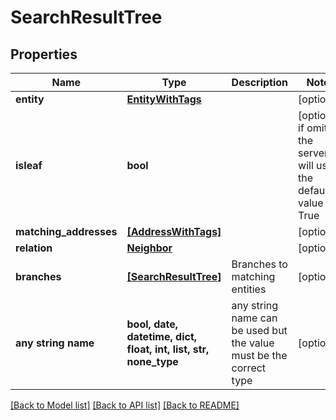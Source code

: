 # SearchResultTree


## Properties
Name | Type | Description | Notes
------------ | ------------- | ------------- | -------------
**entity** | [**EntityWithTags**](EntityWithTags.md) |  | [optional] 
**isleaf** | **bool** |  | [optional]  if omitted the server will use the default value of True
**matching_addresses** | [**[AddressWithTags]**](AddressWithTags.md) |  | [optional] 
**relation** | [**Neighbor**](Neighbor.md) |  | [optional] 
**branches** | [**[SearchResultTree]**](SearchResultTree.md) | Branches to matching entities | [optional] 
**any string name** | **bool, date, datetime, dict, float, int, list, str, none_type** | any string name can be used but the value must be the correct type | [optional]

[[Back to Model list]](../README.md#documentation-for-models) [[Back to API list]](../README.md#documentation-for-api-endpoints) [[Back to README]](../README.md)


